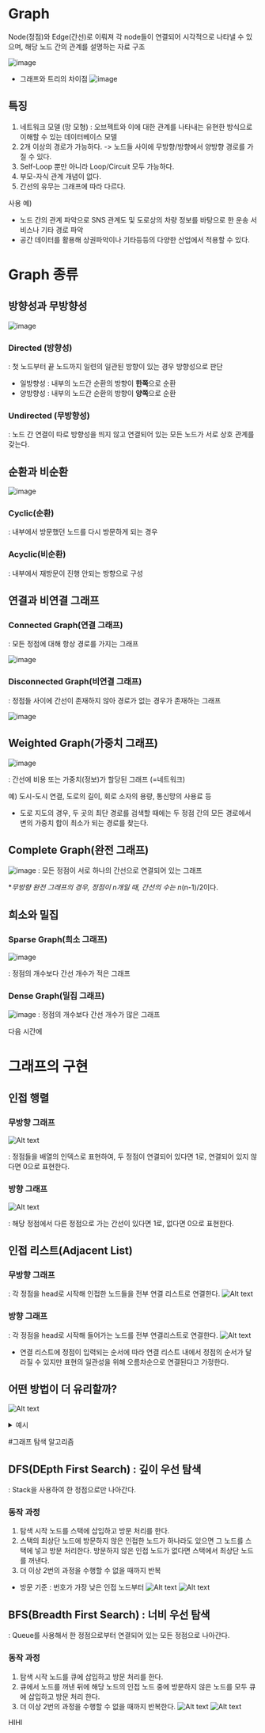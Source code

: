 # Graph
Node(정점)와 Edge(간선)로 이뤄져 각 node들이 연결되어 시각적으로 나타낼 수 있으며, 해당 노드 간의 관계를 설명하는 자료 구조

![image](https://github.com/study-from-goorm/computer_science/assets/148074385/13da9d18-95a4-4b02-b52b-04575053afca)

* 그래프와 트리의 차이점
  ![image](https://github.com/study-from-goorm/computer_science/assets/148074385/b3f6de6d-e976-4378-92d2-5c4148172885)


## 특징
1. 네트워크 모델 (망 모형)
: 오브젝트와 이에 대한 관계를 나타내는 유현한 방식으로 이해할 수 있는 데이터베이스 모델  
2. 2개 이상의 경로가 가능하다. -> 노드들 사이에 무방향/방향에서 양방향 경로를 가질 수 있다.
3. Self-Loop 뿐만 아니라 Loop/Circuit 모두 가능하다.
4. 부모-자식 관계 개념이 없다.
5. 간선의 유무는 그래프에 따라 다르다.

사용 예) 
- 노드 간의 관계 파악으로 SNS 관계도 및 도로상의 차량 정보를 바탕으로 한 운송 서비스나 기타 경로 파악 
- 공간 데이터를 활용해 상권파악이나 기타등등의 다양한 산업에서 적용할 수 있다.

# Graph 종류
## 방향성과 무방향성

![image](https://github.com/study-from-goorm/computer_science/assets/148074385/2f267143-6bbf-4352-904d-58a245822cd3)

### Directed (방향성)
: 첫 노드부터 끝 노드까지 일련의 일관된 방향이 있는 경우 방향성으로 판단
- 일방향성 : 내부의 노드간 순환의 방향이 **한쪽**으로 순환
- 양방향성 : 내부의 노드간 순환의 방향이 **양쪽**으로 순환

### Undirected (무방향성)
: 노드 간 연결이 따로 방향성을 띄지 않고 연결되어 있는 모든 노드가 서로 상호 관계를 갖는다.

## 순환과 비순환

![image](https://github.com/study-from-goorm/computer_science/assets/148074385/7e4a6ffa-40ce-46f3-9a45-10abd02eef50)

### Cyclic(순환)
: 내부에서 방문했던 노드를 다시 방문하게 되는 경우
### Acyclic(비순환)
: 내부에서 재방문이 진행 안되는 방향으로 구성

## 연결과 비연결 그래프
### Connected Graph(연결 그래프)
: 모든 정점에 대해 항상 경로를 가지는 그래프

![image](https://github.com/Hyejin724/computer_science/assets/148074385/9ca8c64f-bf60-44bd-bfc8-bbe6233b4e45)

### Disconnected Graph(비연결 그래프)
: 정점들 사이에 간선이 존재하지 않아 경로가 없는 경우가 존재하는 그래프

![image](https://github.com/Hyejin724/computer_science/assets/148074385/7dfe7c1f-dfcd-4245-9b71-190b723b6286)

## Weighted Graph(가중치 그래프)
![image](https://github.com/Hyejin724/computer_science/assets/148074385/dfc21a88-45d0-4d00-804b-350ba3b0f89a)

: 간선에 비용 또는 가중치(정보)가 할당된 그래프 (=네트워크)

예) 도시-도시 연결, 도로의 길이, 회로 소자의 용량, 통신망의 사용료 등
* 도로 지도의 경우, 두 곳의 최단 경로를 검색할 때에는 두 정점 간의 모든 경로에서 변의 가중치 합이 최소가 되는 경로를 찾는다.

## Complete Graph(완전 그래프)
![image](https://github.com/Hyejin724/computer_science/assets/148074385/25ac4787-94d2-4af9-82b6-02e28dae5ce9)
: 모든 정점이 서로 하나의 간선으로 연결되어 있는 그래프

**무방향 완전 그래프의 경우, 정점이 n개일 때, 간선의 수는 n*(n-1)/2이다.

## 희소와 밀집
### Sparse Graph(희소 그래프)
![image](https://github.com/Hyejin724/computer_science/assets/148074385/b3ab6787-0852-4cb7-8e63-b29f7e664072)

: 정점의 개수보다 간선 개수가 적은 그래프

### Dense Graph(밀집 그래프)
![image](https://github.com/Hyejin724/computer_science/assets/148074385/adccd9fc-7cda-44d0-b96b-a2c8549da0a8)
: 정점의 개수보다 간선 개수가 많은 그래프




다음 시간에

# 그래프의 구현
## 인접 행렬 
### 무방향 그래프

![Alt text](image.png)

: 정점들을 배열의 인덱스로 표현하여, 두 정점이 연결되어 있다면 1로, 연결되어 있지 않다면 0으로 표현한다.

### 방향 그래프
![Alt text](image-1.png)

: 해당 정점에서 다른 정점으로 가는 간선이 있다면 1로, 없다면 0으로 표현한다.

## 인접 리스트(Adjacent List)

### 무방향 그래프
: 각 정점을 head로 시작해 인접한 노드들을 전부 연결 리스트로 연결한다.
![Alt text](image-2.png)

### 방향 그래프
: 각 정점을 head로 시작해 들어가는 노드를 전부 연결리스트로 연결한다.
![Alt text](image-3.png)

* 연결 리스트에 정점이 입력되는 순서에 따라 연결 리스트 내에서 정점의 순서가 달라질 수 있지만 표현의 일관성을 위해 오름차순으로 연결된다고 가정한다.

## 어떤 방법이 더 유리할까? 

![Alt text](image-4.png)

<details>
<summary> 예시 </summary>
<div markdown="1">
만약 정점은 1000개가 있는데 간선은 5개 뿐인 그래프가 있다고 하자. 이렇게 간선의 수가 적은 그래프를 희소 그래프(sparse graph)라고 한다. 이때 이 그래프를 인접행렬로 구현한다면, 오직 5개의 연결(간선)을 나타내기 위해 1000x1000행렬을 사용해야한다. 하지만 인접리스트로 구현하게 되면 1005개의 노드만 있으면 충분하다. ( 정점노드(head) 1000개 + 연결된 간선노드 5개) 정확히 따지자면 인접행렬의 공간복잡도(Space Complexity)는 O(V^2) 이고 연결리스트의 공간복잡도(Space Complexity)는 O(V+E) 이다 (V-정점의개수, E-간선의 개수) 따라서 인접리스트는 희소 그래프를 표현하는데 적당한 방법이다.

반면 1000개의 정점이 있고, 간선이 2000개가 있는 그래프가 있다고 하자. 이렇게 간선의 수가 많은 그래프를 밀집 그래프(dense graph)라고 한다. 이 때는 인접행렬로 그래프를 구현하는게 더 효과적이다. 그 이유가 무엇일까? 그것은 바로 행렬의 접근성 때문이다. 어떤 정점이 다른 정점과 연결되었는지 파악할 때 인접행렬은 인덱스를 이용하므로 O(1) 이면 충분하지만, 인접리스트는 head로부터 시작해서 해당 노드를 찾을 때까지 탐색을 진행해야 하므로 시간이 더 많이 걸린다.
</div>
</details>

#그래프 탐색 알고리즘

## DFS(DEpth First Search) : 깊이 우선 탐색
: Stack을 사용하여 한 정점으로만 나아간다.

### 동작 과정
1. 탐색 시작 노드를 스택에 삽입하고 방문 처리를 한다.
2. 스택의 최상단 노드에 방문하지 않은 인접한 노드가 하나라도 있으면 그 노드를 스택에 넣고 방문 처리한다. 방문하지 않은 인접 노드가 없다면 스택에서 최상단 노드를 꺼낸다.
3. 더 이상 2번의 과정을 수행할 수 없을 때까지 반복
* 방문 기준 : 번호가 가장 낮은 인접 노드부터
![Alt text](image-5.png)
![Alt text](image-6.png)


## BFS(Breadth First Search) : 너비 우선 탐색
: Queue를 사용해서 한 정점으로부터 연결되어 있는 모든 정점으로 나아간다.

### 동작 과정
1. 탐색 시작 노드를 큐에 삽입하고 방문 처리를 한다.
2. 큐에서 노드를 꺼낸 뒤에 해당 노드의 인접 노드 중에 방문하지 않은 노드를 모두 큐에 삽입하고 방문 처리 한다.
3. 더 이상 2번의 과정을 수행할 수 없을 때까지 반복한다.
![Alt text](image-7.png)
![Alt text](image-8.png)

HIHI